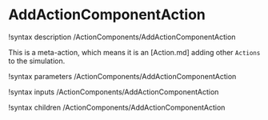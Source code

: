 # AddActionComponentAction

!syntax description /ActionComponents/AddActionComponentAction

This is a meta-action, which means it is an [Action.md] adding other `Actions` to
the simulation.

!syntax parameters /ActionComponents/AddActionComponentAction

!syntax inputs /ActionComponents/AddActionComponentAction

!syntax children /ActionComponents/AddActionComponentAction
